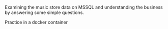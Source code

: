 Examining the music store data on MSSQL and understanding the business by answering some simple questions.

Practice in a docker container
